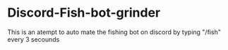 # Discord-Fish-bot-grinder
This is an atempt to auto mate the fishing bot on discord by typing "/fish" every 3 secounds




